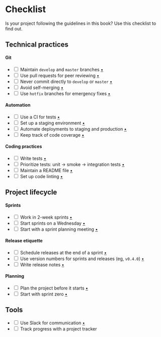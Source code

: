 # Checklist

Is your project following the guidelines in this book? Use this checklist to find out.

## Technical practices

#### Git

- <input type='checkbox'> Maintain `develop` and `master` branches [•](../git/main_branches.md)
- <input type='checkbox'> Use pull requests for peer reviewing [•](../git/pull_requests.md)
- <input type='checkbox'> Never commit directly to `develop` or `master` [•](../git/main_branches.md)
- <input type='checkbox'> Avoid self-merging [•](../git/reviewing.md)
- <input type='checkbox'> Use `hotfix` branches for emergency fixes [•](../git/hotfix.md)

#### Automation

- <input type='checkbox'> Use a CI for tests [•](../automation/testing.md)
- <input type='checkbox'> Set up a staging environment [•](../automation/staging.md)
- <input type='checkbox'> Automate deployments to staging and production [•](../automation/deployment.md)
- <input type='checkbox'> Keep track of code coverage [•](../automation/coverage.md)

#### Coding practices

- <input type='checkbox'> Write tests [•](../coding/tests.md)
- <input type='checkbox'> Prioritize tests: unit → smoke → integration tests [•](../coding/test_types.md)
- <input type='checkbox'> Maintain a README file [•](../coding/readme_files.md)
- <input type='checkbox'> Set up code linting [•](../coding/linting.md)

## Project lifecycle

#### Sprints

- <input type='checkbox'> Work in 2-week sprints [•](../lifecycle/sprints.md)
- <input type='checkbox'> Start sprints on a Wednesday [•](../lifecycle/sprints.md)
- <input type='checkbox'> Start with a sprint planning meeting [•](../lifecycle/sprint_planning.md)

#### Release etiquette

- <input type='checkbox'> Schedule releases at the end of a sprint [•](../lifecycle/sprints.md)
- <input type='checkbox'> Use version numbers for sprints and releases (eg, `v0.4.0`) [•](../lifecycle/versioning.md)
- <input type='checkbox'> Write release notes [•](../lifecycle/release_notes.md)

#### Planning

- <input type='checkbox'> Plan the project before it starts [•](../lifecycle/planning.md)
- <input type='checkbox'> Start with sprint zero [•](../lifecycle/sprint_zero.md)

## Tools

- <input type='checkbox'> Use Slack for communication [•](../communication/using_slack.md)
- <input type='checkbox'> Track progress with a project tracker
